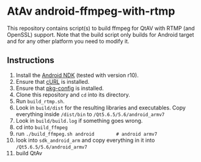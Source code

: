 # AtAv android-ffmpeg-with-rtmp

This repository contains script(s) to build ffmpeg for QtAV with RTMP (and OpenSSL) support. Note that the build script only builds for
Android target and for any other platform you need to modify it.

## Instructions

1. Install the [Android NDK][android-ndk] (tested with version r10).
2. Ensure that [cURL][cURL] is installed.
3. Ensure that [pkg-config][pkg-config] is installed.
4. Clone this repository and `cd` into its directory.
5. Run `build_rtmp.sh`.
6. Look in `build/dist` for the resulting libraries and executables. Copy everything inside `/dist/bin` to `/Qt5.6.5/5.6/android_armv7`
7. Look in `build/build.log` if something goes wrong.
8. cd into `build_ffmpeg`
9. run `./build_ffmpeg.sh android        # android armv7`
10. look into `sdk_android_arm` and copy everything in it into `/Qt5.6.5/5.6/android_armv7`
11. build QtAv

<!-- external links -->
[openssl-android]:https://github.com/guardianproject/openssl-android
[FFmpeg-Android]:https://github.com/OnlyInAmerica/FFmpeg-Android
[android-ndk]:https://developer.android.com/tools/sdk/ndk/index.html
[cURL]:http://curl.haxx.se/
[pkg-config]:http://www.freedesktop.org/wiki/Software/pkg-config/
[QtAV]:https://github.com/wang-bin/QtAV.git
